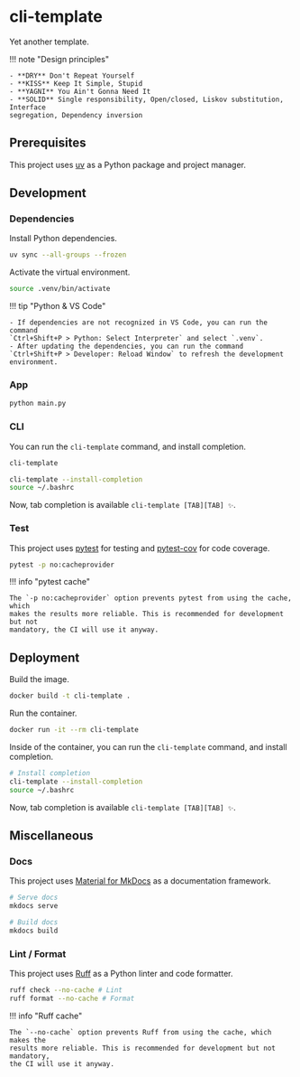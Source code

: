 # cli-template

Yet another template.

!!! note "Design principles"

    - **DRY** Don't Repeat Yourself
    - **KISS** Keep It Simple, Stupid
    - **YAGNI** You Ain't Gonna Need It
    - **SOLID** Single responsibility, Open/closed, Liskov substitution, Interface
    segregation, Dependency inversion

## Prerequisites

This project uses [uv](https://docs.astral.sh/uv) as a Python package and
project manager.

## Development

### Dependencies

Install Python dependencies.

```bash
uv sync --all-groups --frozen
```

Activate the virtual environment.

```bash
source .venv/bin/activate
```

!!! tip "Python & VS Code"

    - If dependencies are not recognized in VS Code, you can run the command
    `Ctrl+Shift+P > Python: Select Interpreter` and select `.venv`.
    - After updating the dependencies, you can run the command
    `Ctrl+Shift+P > Developer: Reload Window` to refresh the development
    environment.

### App

```bash
python main.py
```

### CLI

You can run the `cli-template` command, and install completion.

```bash
cli-template
```

```bash
cli-template --install-completion
source ~/.bashrc
```

Now, tab completion is available `cli-template [TAB][TAB] ✨`.

### Test

This project uses [pytest](https://pypi.org/project/pytest) for testing and
[pytest-cov](https://pypi.org/project/pytest-cov) for code coverage.

```bash
pytest -p no:cacheprovider
```

!!! info "pytest cache"

    The `-p no:cacheprovider` option prevents pytest from using the cache, which
    makes the results more reliable. This is recommended for development but not
    mandatory, the CI will use it anyway.

## Deployment

Build the image.

```bash
docker build -t cli-template .
```

Run the container.

```bash
docker run -it --rm cli-template
```

Inside of the container, you can run the `cli-template` command, and install
completion.

```bash
# Install completion
cli-template --install-completion
source ~/.bashrc
```

Now, tab completion is available `cli-template [TAB][TAB] ✨`.

## Miscellaneous

### Docs

This project uses
[Material for MkDocs](https://squidfunk.github.io/mkdocs-material) as a
documentation framework.

```bash
# Serve docs
mkdocs serve
```

```bash
# Build docs
mkdocs build
```

### Lint / Format

This project uses [Ruff](https://docs.astral.sh/ruff) as a Python linter and
code formatter.

```bash
ruff check --no-cache # Lint
ruff format --no-cache # Format
```

!!! info "Ruff cache"

    The `--no-cache` option prevents Ruff from using the cache, which makes the
    results more reliable. This is recommended for development but not mandatory,
    the CI will use it anyway.
